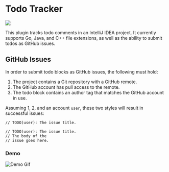 # Todo Tracker
<a href="http://teamcity.marcusposey.com/viewType.html?buildTypeId=TodoTracker_Build&guest=1">
<img src="http://teamcity.marcusposey.com/app/rest/builds/buildType:(id:TodoTracker_Build)/statusIcon"/>
</a>  

This plugin tracks todo comments in an IntelliJ IDEA project. It currently
supports Go, Java, and C++ file extensions, as well as the ability to
submit todos as GitHub issues.

## GitHub Issues
In order to submit todo blocks as GitHub issues, the following must hold:  
1. The project contains a Git repository with a GitHub remote.
2. The GitHub account has pull access to the remote.
3. The todo block contains an author tag that matches the GitHub account in use.

Assuming 1, 2, and an account `user`, these two styles will result in successful
issues:

```
// TODO(user): The issue title.

// TODO(user): The issue title.  
// The body of the  
// issue goes here.
```
### Demo
![Demo Gif](example.gif)

